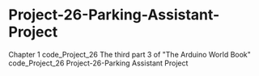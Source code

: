 # Project-26-Parking-Assistant-Project
Chapter 1 code_Project_26 The third part 3 of "The Arduino World Book" code_Project_26 Project-26-Parking Assistant Project
